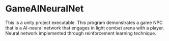 # GameAINeuralNet
This is a unity project executable. This program demonstrates a game NPC that is a AI-neural network that engages in light combat arena with a player. Neural network implemented through reinforcement learning technique.
